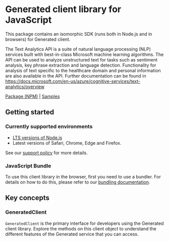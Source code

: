 # Generated client library for JavaScript

This package contains an isomorphic SDK (runs both in Node.js and in browsers) for Generated client.

The Text Analytics API is a suite of natural language processing (NLP) services built with best-in-class Microsoft machine learning algorithms.  The API can be used to analyze unstructured text for tasks such as sentiment analysis, key phrase extraction and language detection. Functionality for analysis of text specific to the healthcare domain and personal information are also available in the API. Further documentation can be found in <a href="https://docs.microsoft.com/en-us/azure/cognitive-services/text-analytics/overview">https://docs.microsoft.com/en-us/azure/cognitive-services/text-analytics/overview</a>

[Package (NPM)](https://www.npmjs.com/package/@msinternal/constantParam) |
[Samples](https://github.com/Azure-Samples/azure-samples-js-management)

## Getting started

### Currently supported environments

- [LTS versions of Node.js](https://nodejs.org/about/releases/)
- Latest versions of Safari, Chrome, Edge and Firefox.

See our [support policy](https://github.com/Azure/azure-sdk-for-js/blob/main/SUPPORT.md) for more details.





### JavaScript Bundle
To use this client library in the browser, first you need to use a bundler. For details on how to do this, please refer to our [bundling documentation](https://aka.ms/AzureSDKBundling).

## Key concepts

### GeneratedClient

`GeneratedClient` is the primary interface for developers using the Generated client library. Explore the methods on this client object to understand the different features of the Generated service that you can access.

